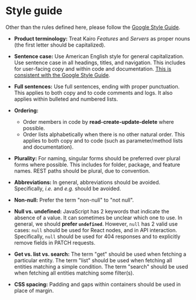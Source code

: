 # Style guide

Other than the rules defined here, please follow the
[Google Style Guide](https://developers.google.com/style).

- **Product terminology:**
  Treat Kairo _Features_ and _Servers_ as proper nouns (the first letter should be capitalized).

- **Sentence case:**
  Use American English style for general capitalization.
  Use sentence case in all headings, titles, and navigation.
  This includes for user-facing copy and within code and documentation.
  [This is consistent with the Google Style Guide](https://developers.google.com/style/text-formatting).

- **Full sentences:**
  Use full sentences, ending with proper punctuation.
  This applies to both copy and to code comments and logs.
  It also applies within bulleted and numbered lists.

- **Ordering:**
  - Order members in code by **read-create-update-delete** where possible.
  - Order lists alphabetically when there is no other natural order.
    This applies to both copy and to code (such as parameter/method lists and documentation).

- **Plurality:**
  For naming, singular forms should be preferred over plural forms where possible.
  This includes for folder, package, and feature names.
  REST paths should be plural, due to convention.

- **Abbreviations:**
  In general, abbreviations should be avoided.
  Specifically, _i.e._ and _e.g._ should be avoided.

- **Non-null:**
  Prefer the term "non-null" to "not null".

- **Null vs. undefined:**
  JavaScript has 2 keywords that indicate the absence of a value.
  It can sometimes be unclear which one to use.
  In general, we should **prefer `undefined`**.
  However, `null` has 2 valid use cases:
  `null` should be used for React nodes, and in API interaction.
  Specifically, `null` should be used for 404 responses
  and to explicitly remove fields in PATCH requests.

- **Get vs. list vs. search:**
  The term "get" should be used when fetching a particular entity.
  The term "list" should be used when fetching all entities matching a simple condition.
  The term "search" should be used when fetching all entities matching some filter(s).

- **CSS spacing:**
  Padding and gaps within containers should be used in place of margin.
